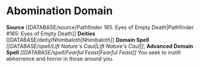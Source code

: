 ﻿---
advanced_domain_spell: '[[DATABASE/spell/Fearful Feast|Fearful Feast]]'
deity:
- '[[DATABASE/deity/Nhimbaloth|Nhimbaloth]]'
domain:
- '[[DATABASE/domain/Abomination Domain|Abomination]]'
domain_spell: '[[DATABASE/spell/Lift Nature''s Caul|Lift Nature''s Caul]]'
id: '59'
name: Abomination Domain
rarity: Common
source: '[[DATABASE/source/Pathfinder 165. Eyes of Empty Death|Pathfinder #165: Eyes
  of Empty Death]]'
type: Domain

---
# Abomination Domain

**Source** [[DATABASE/source/Pathfinder 165. Eyes of Empty Death|Pathfinder #165: Eyes of Empty Death]]
**Deities** [[DATABASE/deity/Nhimbaloth|Nhimbaloth]]
**Domain Spell** _[[DATABASE/spell/Lift Nature's Caul|Lift Nature's Caul]]_; **Advanced Domain Spell** _[[DATABASE/spell/Fearful Feast|Fearful Feast]]_
You seek to instill abhorrence and horror in those around you.